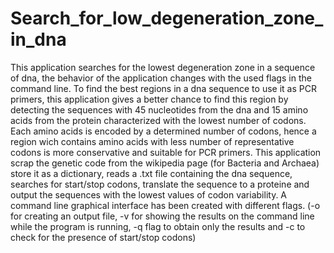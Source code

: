 # Search_for_low_degeneration_zone_in_dna
This application searches for the lowest degeneration zone in a sequence of dna, the behavior of the application changes with the used flags in the command line.
To find the best regions in a dna sequence to use it as PCR primers, this application gives a better chance to find this region by detecting the sequences with 45 nucleotides from the dna and 15 amino acids from the protein characterized with the lowest number of codons.
Each amino acids is encoded by a determined number of codons, hence a region wich contains amino acids with less number of representative codons is more conservative and suitable for PCR primers.
This application scrap the genetic code from the wikipedia page (for Bacteria and Archaea)  store it as a dictionary, reads a .txt file containing the dna sequence,
searches for start/stop codons, translate the sequence to a proteine and output the sequences with the lowest values of codon variability.
A command line graphical interface has been created with different flags. (-o for creating an output file, -v for showing the results on the command line while the program is running, -q flag to obtain only the results and -c to check for the presence of start/stop codons)
